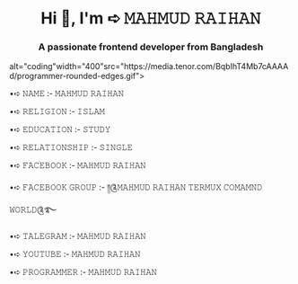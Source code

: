 <h1 align="center">Hi 👋, I'm ➪ 𝙼𝙰𝙷𝙼𝚄𝙳 𝚁𝙰𝙸𝙷𝙰𝙽</h1>
<h3 align="center">A passionate frontend developer from Bangladesh</h3>
<img align="right">alt="coding"width="400"src="https://media.tenor.com/BqbIhT4Mb7cAAAAd/programmer-rounded-edges.gif">

•➪ 𝙽𝙰𝙼𝙴 :- 𝙼𝙰𝙷𝙼𝚄𝙳 𝚁𝙰𝙸𝙷𝙰𝙽

•➪ 𝚁𝙴𝙻𝙸𝙶𝙸𝙾𝙽 :- 𝙸𝚂𝙻𝙰𝙼

•➪ 𝙴𝙳𝚄𝙲𝙰𝚃𝙸𝙾𝙽 :- 𝚂𝚃𝚄𝙳𝚈

•➪ 𝚁𝙴𝙻𝙰𝚃𝙸𝙾𝙽𝚂𝙷𝙸𝙿 :- 𝚂𝙸𝙽𝙶𝙻𝙴

•➪ 𝙵𝙰𝙲𝙴𝙱𝙾𝙾𝙺 :- 𝙼𝙰𝙷𝙼𝚄𝙳 𝚁𝙰𝙸𝙷𝙰𝙽

•➪ 𝙵𝙰𝙲𝙴𝙱𝙾𝙾𝙺 𝙶𝚁𝙾𝚄𝙿 :- ༎༊𝙼𝙰𝙷𝙼𝚄𝙳 𝚁𝙰𝙸𝙷𝙰𝙽 𝚃𝙴𝚁𝙼𝚄𝚇 𝙲𝙾𝙼𝙰𝙼𝙽𝙳 𝚆𝙾𝚁𝙻𝙳༊࿐

•➪ 𝚃𝙰𝙻𝙴𝙶𝚁𝙰𝙼 :- 𝙼𝙰𝙷𝙼𝚄𝙳 𝚁𝙰𝙸𝙷𝙰𝙽

•➪ 𝚈𝙾𝚄𝚃𝚄𝙱𝙴 :- 𝙼𝙰𝙷𝙼𝚄𝙳 𝚁𝙰𝙸𝙷𝙰𝙽 

•➪ 𝙿𝚁𝙾𝙶𝚁𝙰𝙼𝙼𝙴𝚁 :- 𝙼𝙰𝙷𝙼𝚄𝙳 𝚁𝙰𝙸𝙷𝙰𝙽
